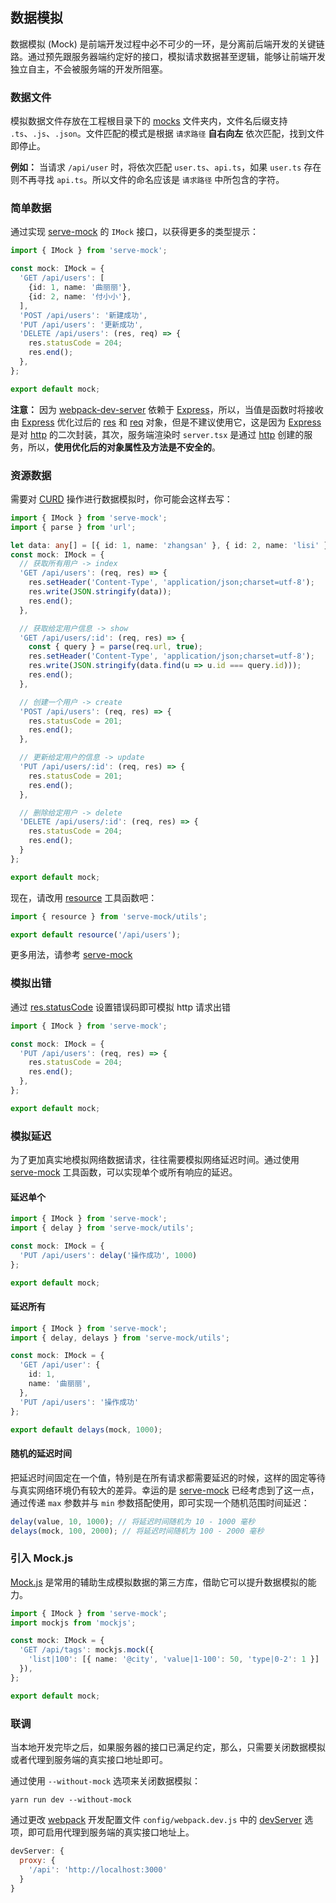 ## 数据模拟

数据模拟 (Mock) 是前端开发过程中必不可少的一环，是分离前后端开发的关键链路。通过预先跟服务器端约定好的接口，模拟请求数据甚至逻辑，能够让前端开发独立自主，不会被服务端的开发所阻塞。

### 数据文件

模拟数据文件存放在工程根目录下的 [mocks](getting-started#目录结构) 文件夹内，文件名后缀支持 `.ts`、`.js`、`.json`。文件匹配的模式是根据 `请求路径` **自右向左** 依次匹配，找到文件即停止。  

**例如：** 当请求 `/api/user` 时，将依次匹配 `user.ts`、`api.ts`，如果 `user.ts` 存在则不再寻找 `api.ts`。所以文件的命名应该是 `请求路径` 中所包含的字符。

### 简单数据

通过实现 [serve-mock](https://github.com/kaysonwu/serve-mock) 的 `IMock` 接口，以获得更多的类型提示：

```ts
import { IMock } from 'serve-mock';

const mock: IMock = {
  'GET /api/users': [
    {id: 1, name: '曲丽丽'},
    {id: 2, name: '付小小'},
  ],
  'POST /api/users': '新建成功',
  'PUT /api/users': '更新成功',
  'DELETE /api/users': (res, req) => {
    res.statusCode = 204;
    res.end();
  },
};

export default mock;
```

**注意：** 因为 [webpack-dev-server](https://www.npmjs.com/package/webpack-dev-server) 依赖于 [Express](http://expressjs.com/)，所以，当值是函数时将接收由 [Express](http://expressjs.com/) 优化过后的 [res](http://expressjs.com/en/4x/api.html#res) 和 [req](http://expressjs.com/en/4x/api.html#req) 对象，但是不建议使用它，这是因为 [Express](http://expressjs.com/) 是对 [http](https://nodejs.org/dist/latest-v12.x/docs/api/http.html) 的二次封装，其次，服务端渲染时 `server.tsx` 是通过 [http](https://nodejs.org/dist/latest-v12.x/docs/api/http.html) 创建的服务，所以，**使用优化后的对象属性及方法是不安全的**。

### 资源数据

需要对 [CURD](https://baike.baidu.com/item/CURD) 操作进行数据模拟时，你可能会这样去写：

```ts
import { IMock } from 'serve-mock';
import { parse } from 'url';

let data: any[] = [{ id: 1, name: 'zhangsan' }, { id: 2, name: 'lisi' }];
const mock: IMock = {
  // 获取所有用户 -> index
  'GET /api/users': (req, res) => {
    res.setHeader('Content-Type', 'application/json;charset=utf-8');
    res.write(JSON.stringify(data));
    res.end();
  },

  // 获取给定用户信息 -> show
  'GET /api/users/:id': (req, res) => {
    const { query } = parse(req.url, true);
    res.setHeader('Content-Type', 'application/json;charset=utf-8');
    res.write(JSON.stringify(data.find(u => u.id === query.id)));
    res.end();
  },

  // 创建一个用户 -> create
  'POST /api/users': (req, res) => {
    res.statusCode = 201;
    res.end();
  },

  // 更新给定用户的信息 -> update
  'PUT /api/users/:id': (req, res) => {
    res.statusCode = 201;
    res.end();
  },

  // 删除给定用户 -> delete
  'DELETE /api/users/:id': (req, res) => {
    res.statusCode = 204;
    res.end();
  }
};

export default mock;
```

现在，请改用 [resource](https://github.com/kaysonwu/serve-mock/blob/master/README-zh_CN.md#%E8%B5%84%E6%BA%90) 工具函数吧：

```ts
import { resource } from 'serve-mock/utils';

export default resource('/api/users');
```

更多用法，请参考 [serve-mock](https://github.com/kaysonwu/serve-mock#resource)

### 模拟出错

通过 [res.statusCode](https://nodejs.org/dist/latest-v12.x/docs/api/http.html#http_response_statuscode) 设置错误码即可模拟 http 请求出错

```ts
import { IMock } from 'serve-mock';

const mock: IMock = {
  'PUT /api/users': (req, res) => {
    res.statusCode = 204;
    res.end();
  },
};

export default mock;
```

### 模拟延迟

为了更加真实地模拟网络数据请求，往往需要模拟网络延迟时间。通过使用 [serve-mock](https://github.com/kaysonwu/serve-mock#utils) 工具函数，可以实现单个或所有响应的延迟。

#### 延迟单个

```ts
import { IMock } from 'serve-mock';
import { delay } from 'serve-mock/utils';

const mock: IMock = {
  'PUT /api/users': delay('操作成功', 1000)
};

export default mock;
```

#### 延迟所有

```ts
import { IMock } from 'serve-mock';
import { delay, delays } from 'serve-mock/utils';

const mock: IMock = {
  'GET /api/user': {
    id: 1,
    name: '曲丽丽',
  },
  'PUT /api/users': '操作成功'
};

export default delays(mock, 1000);
```

#### 随机的延迟时间

把延迟时间固定在一个值，特别是在所有请求都需要延迟的时候，这样的固定等待与真实网络环境仍有较大的差异。幸运的是 [serve-mock](https://github.com/kaysonwu/serve-mock#utils) 已经考虑到了这一点，通过传递 `max` 参数并与 `min` 参数搭配使用，即可实现一个随机范围时间延迟：

```ts
delay(value, 10, 1000); // 将延迟时间随机为 10 - 1000 毫秒
delays(mock, 100, 2000); // 将延迟时间随机为 100 - 2000 毫秒
```

### 引入 Mock.js

[Mock.js](http://mockjs.com/) 是常用的辅助生成模拟数据的第三方库，借助它可以提升数据模拟的能力。

```ts
import { IMock } from 'serve-mock';
import mockjs from 'mockjs';

const mock: IMock = {
  'GET /api/tags': mockjs.mock({
    'list|100': [{ name: '@city', 'value|1-100': 50, 'type|0-2': 1 }]
  }),
};

export default mock;
```

### 联调

当本地开发完毕之后，如果服务器的接口已满足约定，那么，只需要关闭数据模拟或者代理到服务端的真实接口地址即可。

通过使用 `--without-mock` 选项来关闭数据模拟：

```shell
yarn run dev --without-mock
```

通过更改 [webpack](https://webpack.js.org/) 开发配置文件 `config/webpack.dev.js` 中的 [devServer](https://webpack.js.org/configuration/dev-server/#devserverproxy) 选项，即可启用代理到服务端的真实接口地址上。

```js
devServer: {
  proxy: {
    '/api': 'http://localhost:3000'
  }
}
```
